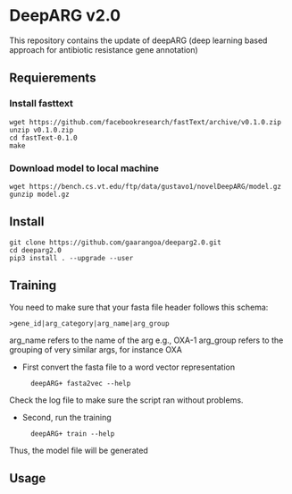 # DeepARG v2.0
This repository contains the update of deepARG (deep learning based approach for antibiotic resistance gene annotation)

## Requierements

### Install fasttext

    wget https://github.com/facebookresearch/fastText/archive/v0.1.0.zip
    unzip v0.1.0.zip
    cd fastText-0.1.0
    make

### Download model to local machine

    wget https://bench.cs.vt.edu/ftp/data/gustavo1/novelDeepARG/model.gz
    gunzip model.gz


## Install

    git clone https://github.com/gaarangoa/deeparg2.0.git
    cd deeparg2.0
    pip3 install . --upgrade --user

## Training

You need to make sure that your fasta file header follows this schema:

    >gene_id|arg_category|arg_name|arg_group

arg_name refers to the name of the arg e.g., OXA-1
arg_group refers to the grouping of very similar args, for instance OXA


* First convert the fasta file to a word vector representation

        deepARG+ fasta2vec --help

Check the log file to make sure the script ran without problems.

* Second, run the training

        deepARG+ train --help

Thus, the model file will be generated


## Usage
